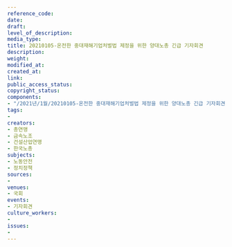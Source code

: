 ```yaml
---
reference_code: 
date: 
draft: 
level_of_description: 
media_type: 
title: 20210105-온전한 중대재해기업처벌법 제정을 위한 양대노총 긴급 기자회견
description: 
weight: 
modified_at: 
created_at: 
link: 
public_access_status: 
copyright_status: 
components:
- "/2021년/1월/20210105-온전한 중대재해기업처벌법 제정을 위한 양대노총 긴급 기자회견/_1DX6874.jpg"
tags:
- 
creators:
- 총연맹
- 금속노조
- 건설산업연맹
- 한국노총
subjects:
- 노동안전
- 정치정책
sources:
- 
venues:
- 국회
events:
- 기자회견
culture_workers:
- 
issues:
- 
---
```

